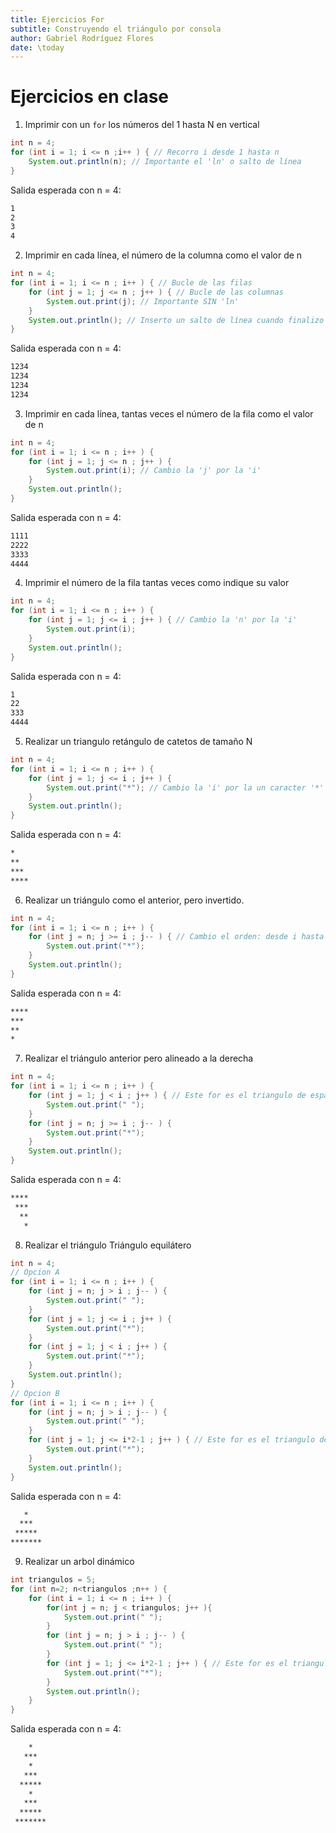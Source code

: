 ```yaml
---
title: Ejercicios For
subtitle: Construyendo el triángulo por consola
author: Gabriel Rodríguez Flores
date: \today
---
```


# Ejercicios en clase

1. Imprimir con un `for` los números del 1 hasta N en vertical

```java
int n = 4;
for (int i = 1; i <= n ;i++ ) { // Recorro i desde 1 hasta n
	System.out.println(n); // Importante el 'ln' o salto de línea
}
```

Salida esperada con n = 4:

```bash
1
2
3
4
```

2. Imprimir en cada línea, el número de la columna como el valor de n

```java
int n = 4;
for (int i = 1; i <= n ; i++ ) { // Bucle de las filas
	for (int j = 1; j <= n ; j++ ) { // Bucle de las columnas
		System.out.print(j); // Importante SIN 'ln'
	}
	System.out.println(); // Inserto un salto de línea cuando finalizo la columna
}
```

Salida esperada con n = 4:

```bash
1234
1234
1234
1234
```

3. Imprimir en cada línea, tantas veces el número de la fila como el valor de n

```java
int n = 4;
for (int i = 1; i <= n ; i++ ) {
	for (int j = 1; j <= n ; j++ ) {
		System.out.print(i); // Cambio la 'j' por la 'i'
	}
	System.out.println();
}
```

Salida esperada con n = 4:

```bash
1111
2222
3333
4444
```

4. Imprimir el número de la fila tantas veces como indique su valor

```java
int n = 4;
for (int i = 1; i <= n ; i++ ) {
	for (int j = 1; j <= i ; j++ ) { // Cambio la 'n' por la 'i'
		System.out.print(i); 
	}
	System.out.println();
}
```

Salida esperada con n = 4:

```bash
1
22
333
4444
```

5. Realizar un triangulo retángulo de catetos de tamaño N

```java
int n = 4;
for (int i = 1; i <= n ; i++ ) {
	for (int j = 1; j <= i ; j++ ) {
		System.out.print("*"); // Cambio la 'i' por la un caracter '*'
	}
	System.out.println();
}
```

Salida esperada con n = 4:

```bash
*
**
***
****
```

6. Realizar un triángulo como el anterior, pero invertido.

```java
int n = 4;
for (int i = 1; i <= n ; i++ ) {
	for (int j = n; j >= i ; j-- ) { // Cambio el orden: desde i hasta 1
		System.out.print("*"); 
	}
	System.out.println();
}
```

Salida esperada con n = 4:

```bash
****
***
**
*
```

7. Realizar el triángulo anterior pero alineado a la derecha

```java
int n = 4;
for (int i = 1; i <= n ; i++ ) {
	for (int j = 1; j < i ; j++ ) { // Este for es el triangulo de espacios invisibles
		System.out.print(" ");
	}
	for (int j = n; j >= i ; j-- ) {
		System.out.print("*"); 
	}
	System.out.println();
}
```

Salida esperada con n = 4:

```bash
****
 ***
  **
   *
```

8. Realizar el triángulo Triángulo equilátero

```java
int n = 4;
// Opcion A
for (int i = 1; i <= n ; i++ ) {
	for (int j = n; j > i ; j-- ) {
		System.out.print(" "); 
	}
	for (int j = 1; j <= i ; j++ ) {
		System.out.print("*");
	}
	for (int j = 1; j < i ; j++ ) {
		System.out.print("*");
	}
	System.out.println();
}
// Opcion B
for (int i = 1; i <= n ; i++ ) {
	for (int j = n; j > i ; j-- ) {
		System.out.print(" "); 
	}
	for (int j = 1; j <= i*2-1 ; j++ ) { // Este for es el triangulo de espacios invisibles
		System.out.print("*");
	}
	System.out.println();
}
```

Salida esperada con n = 4:

```bash
   *
  ***
 *****
*******
```

9. Realizar un arbol dinámico

```java
int triangulos = 5;
for (int n=2; n<triangulos ;n++ ) {	
	for (int i = 1; i <= n ; i++ ) {
        for(int j = n; j < triangulos; j++ ){
            System.out.print(" ");
        }
		for (int j = n; j > i ; j-- ) {
			System.out.print(" "); 
		}
		for (int j = 1; j <= i*2-1 ; j++ ) { // Este for es el triangulo de espacios invisibles
			System.out.print("*");
		}
		System.out.println();
	}
}
```

Salida esperada con n = 4:

```bash
    *
   ***
    *
   ***
  *****
    *
   ***
  *****
 *******
```
